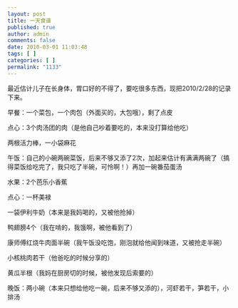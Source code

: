 ```yaml
---
layout: post
title: 一天食谱
published: true
author: admin
comments: false
date: 2010-03-01 11:03:48
tags: [ ]
categories: [ ]
permalink: "1133"
---
```

最近估计儿子在长身体，胃口好的不得了，要吃很多东西，现把2010/2/28的记录下来。


  


早餐：一个菜包，一个肉包（外面买的，大包哦），剩了点皮


  


点心：3个肉汤团的肉（是他自己吵着要吃的，本来没打算给他吃）


  


两根活力棒，一小袋麻花


  


午饭：自己的小碗两碗菜饭，后来不够又添了2次，加起来估计有满满两碗了（搞得菜饭给吃完了，我只吃了半碗，可怜啊！）再加一碗番茄蛋汤


  


水果：2个芭乐小香蕉


  


点心：一杯美禄


  


一袋伊利牛奶（本来是我妈喝的，又被他抢掉）


  


鸭翅膀4个（我在啃的，我饿啊，被他看到了）


  


康师傅红烧牛肉面半碗（我午饭没吃饱，刚泡就给他闻到味道，又被抢走半碗）


  


小核桃肉若干（他爸吃的时候分享的）


  


黄瓜半根（我妈在厨房切的时候，被他发现后索要的）


  


晚饭：两小碗（本来只想给他吃一碗，后来不够又添的），河虾若干，笋若干，小排汤